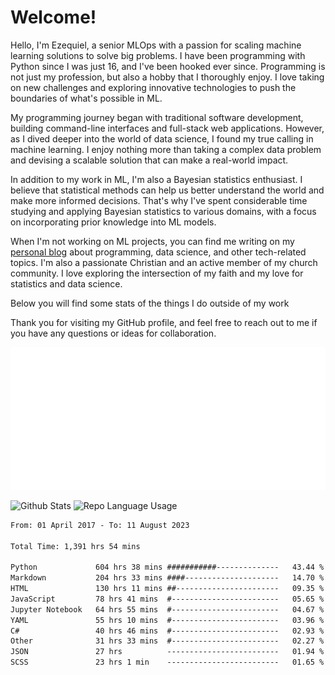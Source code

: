 # Welcome!

Hello, I'm Ezequiel, a senior MLOps with a passion for scaling machine learning solutions to solve big problems. I have been programming with Python since I was just 16, and I've been hooked ever since. Programming is not just my profession, but also a hobby that I thoroughly enjoy. I love taking on new challenges and exploring innovative technologies to push the boundaries of what's possible in ML.

My programming journey began with traditional software development, building command-line interfaces and full-stack web applications. However, as I dived deeper into the world of data science, I found my true calling in machine learning. I enjoy nothing more than taking a complex data problem and devising a scalable solution that can make a real-world impact.

In addition to my work in ML, I'm also a Bayesian statistics enthusiast. I believe that statistical methods can help us better understand the world and make more informed decisions. That's why I've spent considerable time studying and applying Bayesian statistics to various domains, with a focus on incorporating prior knowledge into ML models.

When I'm not working on ML projects, you can find me writing on my [personal blog](https://elc.github.io) about programming, data science, and other tech-related topics. I'm also a passionate Christian and an active member of my church community. I love exploring the intersection of my faith and my love for statistics and data science.

Below you will find some stats of the things I do outside of my work

Thank you for visiting my GitHub profile, and feel free to reach out to me if you have any questions or ideas for collaboration.

![RSS Feed](metrics.plugin.rss.svg)

![Github Stats](https://github-readme-stats.vercel.app/api?username=elc&show_icons=true&theme=gruvbox&border_radius=20&include_all_commits=true&count_private=true&card_width=450) ![Repo Language Usage](https://github-readme-stats.vercel.app/api/top-langs?username=elc&show_icons=true&theme=gruvbox&border_radius=20&include_all_commits=true&count_private=true&layout=compact&langs_count=5&card_width=400)


<!--START_SECTION:waka-->

```txt
From: 01 April 2017 - To: 11 August 2023

Total Time: 1,391 hrs 54 mins

Python             604 hrs 38 mins ###########--------------   43.44 %
Markdown           204 hrs 33 mins ####---------------------   14.70 %
HTML               130 hrs 11 mins ##-----------------------   09.35 %
JavaScript         78 hrs 41 mins  #------------------------   05.65 %
Jupyter Notebook   64 hrs 55 mins  #------------------------   04.67 %
YAML               55 hrs 10 mins  #------------------------   03.96 %
C#                 40 hrs 46 mins  #------------------------   02.93 %
Other              31 hrs 33 mins  #------------------------   02.27 %
JSON               27 hrs          -------------------------   01.94 %
SCSS               23 hrs 1 min    -------------------------   01.65 %
```

<!--END_SECTION:waka-->
